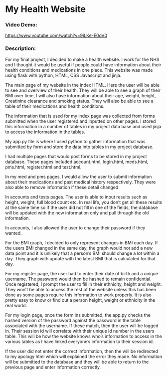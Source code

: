 # My Health Website
### Video Demo: <url>
https://www.youtube.com/watch?v=9iLKe-E0oV0
### Description:

For my final project, I decided to make a health website. I work for the NHS and I thought it would be useful if people could have information about their health conditions and medications in one place. This website was made using flask with python, HTML, CSS Javascript and jinja.

The main page of my website in the index HTML. Here the user will be able to see and overview of their health. They will be able to see a graph of their BMI over time, I will also have information about their age, weight, height, Creatinine clearance and smoking status. They will also be able to see a table of their medications and health conditions.

The information that is used for my index page was collected from forms submitted when the user registered and inputted on other pages. I stored this information in a number of tables in my project data base and used jinja to access the information in the tables.

My app.py file is where I used python to gather information that was submitted by form and store the data into tables in my project database.

I had multiple pages that would post forms  to be stored in my project database. These pages included account.html, login.html, meds.html, pms.html, register.html and test.html.

In my med and pms pages, I would allow the user to submit information about their medications and past medical history respectively. They were also able to remove information if these detail changed.

In accounts and tests pages. The user is able to input results such as height, weight, full blood count etc. In real life, you don’t get all these results at the same time so if the user did not fill in one of the fields, the database will be updated with the new information only and pull through the old information.

In accounts, I also allowed the user to change their password if they wanted.

For the BMI graph, I decided to only represent changes in BMI each day. If the users BMI changed in the same day, the graph would not add a new data point and it is unlikely that a person’s BMI should change a lot within a day. They graph with update with the latest BMI that is calculated for that day.

For my register page, the user had to enter their date of birth and a unique username. The password would then be hashed to remain confidential. Once registered, I prompt the user to fill in their ethnicity, height and weight. They won’t be able to access the rest of the website unless this has been done as some pages require this information to work properly. It is also pretty easy to know or find out a person height, weight or ethnicity in the real world.

For my login page, once the form ins submitted, the app.py checks the hashed version of the password against the password in the table associated with the username. If these match, then the user will be logged in. Their session id will correlate with their unique id number in the users table. This will be how the website knows who’s information to access in the various tables as I have linked everyone’s information to their session id.

If the user did not enter the correct information, then the will be redirected to my apology html which will explained the error they made. No information will be submitted to the database and they will be able to return to the previous page and enter information correctly.

